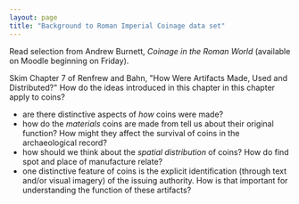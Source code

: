 ```yaml
---
layout: page
title: "Background to Roman Imperial Coinage data set"
---
```



Read selection from Andrew Burnett, *Coinage in the Roman World* (available on Moodle beginning on Friday).

Skim Chapter 7 of Renfrew and Bahn, "How Were Artifacts Made, Used and Distributed?"  How do the ideas introduced in this chapter in this chapter apply to coins?

- are there distinctive aspects of *how* coins were made?
- how do the *materials* coins are made from tell us about their original function?  How might they affect the survival of coins in the archaeological record?
- how should we think about the *spatial distribution* of coins? How do find spot and place of manufacture relate?
- one distinctive feature of coins is the explicit identification (through text and/or visual imagery) of the issuing authority.  How is that important for understanding the function of these artifacts?
